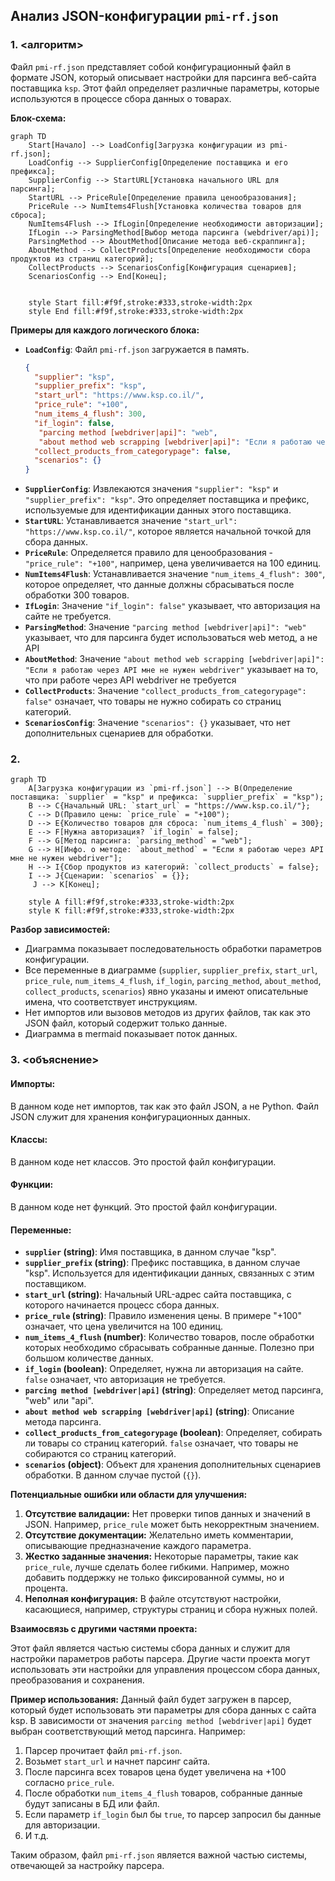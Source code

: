 ## Анализ JSON-конфигурации `pmi-rf.json`

### 1. <алгоритм>

Файл `pmi-rf.json` представляет собой конфигурационный файл в формате JSON, который описывает настройки для парсинга веб-сайта поставщика `ksp`. Этот файл определяет различные параметры, которые используются в процессе сбора данных о товарах.

**Блок-схема:**

```mermaid
graph TD
    Start[Начало] --> LoadConfig[Загрузка конфигурации из pmi-rf.json];
    LoadConfig --> SupplierConfig[Определение поставщика и его префикса];
    SupplierConfig --> StartURL[Установка начального URL для парсинга];
    StartURL --> PriceRule[Определение правила ценообразования];
    PriceRule --> NumItems4Flush[Установка количества товаров для сброса];
    NumItems4Flush --> IfLogin[Определение необходимости авторизации];
    IfLogin --> ParsingMethod[Выбор метода парсинга (webdriver/api)];
    ParsingMethod --> AboutMethod[Описание метода веб-скраппинга];
    AboutMethod --> CollectProducts[Определение необходимости сбора продуктов из страниц категорий];
    CollectProducts --> ScenariosConfig[Конфигурация сценариев];
    ScenariosConfig --> End[Конец];
    
    
    style Start fill:#f9f,stroke:#333,stroke-width:2px
    style End fill:#f9f,stroke:#333,stroke-width:2px

```

**Примеры для каждого логического блока:**

- **`LoadConfig`**: Файл `pmi-rf.json` загружается в память.
  ```json
  {
    "supplier": "ksp",
    "supplier_prefix": "ksp",
    "start_url": "https://www.ksp.co.il/",
    "price_rule": "+100",
    "num_items_4_flush": 300,
    "if_login": false,
     "parcing method [webdriver|api]": "web",
     "about method web scrapping [webdriver|api]": "Если я работаю через API мне не нужен webdriver",
    "collect_products_from_categorypage": false,
    "scenarios": {}
  }
  ```
- **`SupplierConfig`**: Извлекаются значения `"supplier": "ksp"` и `"supplier_prefix": "ksp"`. Это определяет поставщика и префикс, используемые для идентификации данных этого поставщика.
- **`StartURL`**: Устанавливается значение `"start_url": "https://www.ksp.co.il/"`, которое является начальной точкой для сбора данных.
- **`PriceRule`**: Определяется правило для ценообразования - `"price_rule": "+100"`, например, цена увеличивается на 100 единиц.
- **`NumItems4Flush`**: Устанавливается значение `"num_items_4_flush": 300"`, которое определяет, что данные должны сбрасываться после обработки 300 товаров.
- **`IfLogin`**: Значение `"if_login": false"` указывает, что авторизация на сайте не требуется.
- **`ParsingMethod`**: Значение `"parcing method [webdriver|api]": "web"` указывает, что для парсинга будет использоваться web метод, а не API
-  **`AboutMethod`**: Значение `"about method web scrapping [webdriver|api]": "Если я работаю через API мне не нужен webdriver"` указывает на то, что при работе через API webdriver не требуется
- **`CollectProducts`**: Значение `"collect_products_from_categorypage": false"` означает, что товары не нужно собирать со страниц категорий.
- **`ScenariosConfig`**:  Значение `"scenarios": {}` указывает, что нет дополнительных сценариев для обработки.

### 2. <mermaid>

```mermaid
graph TD
    A[Загрузка конфигурации из `pmi-rf.json`] --> B(Определение поставщика: `supplier` = "ksp" и префикса: `supplier_prefix` = "ksp");
    B --> C{Начальный URL: `start_url` = "https://www.ksp.co.il/"};
    C --> D(Правило цены: `price_rule` = "+100");
    D --> E{Количество товаров для сброса: `num_items_4_flush` = 300};
    E --> F[Нужна авторизация? `if_login` = false];
    F --> G[Метод парсинга: `parsing_method` = "web"];
    G --> H[Инфо. о методе: `about_method` = "Если я работаю через API мне не нужен webdriver"];
    H --> I{Сбор продуктов из категорий: `collect_products` = false};
    I --> J{Сценарии: `scenarios` = {}};
     J --> K[Конец];
    
    style A fill:#f9f,stroke:#333,stroke-width:2px
    style K fill:#f9f,stroke:#333,stroke-width:2px
```

**Разбор зависимостей:**

- Диаграмма показывает последовательность обработки параметров конфигурации.
- Все переменные в диаграмме (`supplier`, `supplier_prefix`, `start_url`, `price_rule`, `num_items_4_flush`, `if_login`, `parcing_method`, `about_method`, `collect_products`, `scenarios`) явно указаны и имеют описательные имена, что соответствует инструкциям.
- Нет импортов или вызовов методов из других файлов, так как это JSON файл, который содержит только данные.
- Диаграмма в mermaid показывает поток данных.

### 3. <объяснение>

#### Импорты:

В данном коде нет импортов, так как это файл JSON, а не Python. Файл JSON служит для хранения конфигурационных данных.

#### Классы:

В данном коде нет классов. Это простой файл конфигурации.

#### Функции:

В данном коде нет функций. Это простой файл конфигурации.

#### Переменные:

- **`supplier` (string)**: Имя поставщика, в данном случае "ksp".
- **`supplier_prefix` (string)**: Префикс поставщика, в данном случае "ksp". Используется для идентификации данных, связанных с этим поставщиком.
- **`start_url` (string)**: Начальный URL-адрес сайта поставщика, с которого начинается процесс сбора данных.
- **`price_rule` (string)**: Правило изменения цены. В примере "+100" означает, что цена увеличится на 100 единиц.
- **`num_items_4_flush` (number)**: Количество товаров, после обработки которых необходимо сбрасывать собранные данные. Полезно при большом количестве данных.
- **`if_login` (boolean)**: Определяет, нужна ли авторизация на сайте. `false` означает, что авторизация не требуется.
- **`parcing method [webdriver|api]` (string)**: Определяет метод парсинга, "web" или "api". 
- **`about method web scrapping [webdriver|api]` (string)**: Описание метода парсинга.
- **`collect_products_from_categorypage` (boolean)**: Определяет, собирать ли товары со страниц категорий. `false` означает, что товары не собираются со страниц категорий.
- **`scenarios` (object)**: Объект для хранения дополнительных сценариев обработки. В данном случае пустой (`{}`).

**Потенциальные ошибки или области для улучшения:**

1. **Отсутствие валидации:** Нет проверки типов данных и значений в JSON. Например, `price_rule` может быть некорректным значением.
2. **Отсутствие документации:** Желательно иметь комментарии, описывающие предназначение каждого параметра.
3. **Жестко заданные значения:** Некоторые параметры, такие как `price_rule`, лучше сделать более гибкими. Например, можно добавить поддержку не только фиксированной суммы, но и процента.
4. **Неполная конфигурация:** В файле отсутствуют настройки, касающиеся, например, структуры страниц и сбора нужных полей.

**Взаимосвязь с другими частями проекта:**

Этот файл является частью системы сбора данных и служит для настройки параметров работы парсера. Другие части проекта могут использовать эти настройки для управления процессом сбора данных, преобразования и сохранения.

**Пример использования:**
Данный файл будет загружен в парсер, который будет использовать эти параметры для сбора данных с сайта ksp. В зависимости от значения `parcing method [webdriver|api]` будет выбран соответствующий метод парсинга.
Например:
1. Парсер прочитает файл `pmi-rf.json`.
2. Возьмет `start_url` и начнет парсинг сайта.
3. После парсинга всех товаров цена будет увеличена на +100 согласно `price_rule`.
4. После обработки `num_items_4_flush` товаров, собранные данные будут записаны в БД или файл.
5. Если параметр `if_login` был бы `true`, то парсер запросил бы данные для авторизации.
6.  И т.д.

Таким образом, файл `pmi-rf.json` является важной частью системы, отвечающей за настройку парсера.